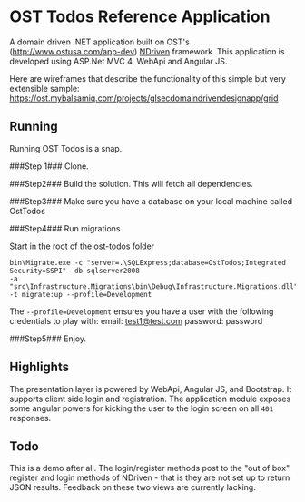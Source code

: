 OST Todos Reference Application
===============================
A domain driven .NET application built on OST's (http://www.ostusa.com/app-dev) [NDriven](https://github.com/OSTUSA/ndriven) framework.
This application is developed using ASP.Net MVC 4, WebApi and Angular JS.  

Here are wireframes that describe the functionality of
this simple but very extensible sample: https://ost.mybalsamiq.com/projects/glsecdomaindrivendesignapp/grid

Running
-------
Running OST Todos is a snap.

###Step 1###
Clone.

###Step2###
Build the solution. This will fetch all dependencies.

###Step3###
Make sure you have a database on your local machine called OstTodos

###Step4###
Run migrations

Start in the root of the ost-todos folder
```
bin\Migrate.exe -c "server=.\SQLExpress;database=OstTodos;Integrated Security=SSPI" -db sqlserver2008
-a "src\Infrastructure.Migrations\bin\Debug\Infrastructure.Migrations.dll" -t migrate:up --profile=Development
```

The `--profile=Development` ensures you have a user with the following credentials to play with:
email: test1@test.com
password: password

###Step5###
Enjoy.


Highlights
----------
The presentation layer is powered by WebApi, Angular JS, and Bootstrap. It supports client side login and registration. The application module
exposes some angular powers for kicking the user to the login screen on all `401` responses.

Todo
----
This is a demo after all. The login/register methods post to the "out of box" register
and login methods of NDriven - that is they are not set up to return JSON results. Feedback on these two views are currently lacking.
